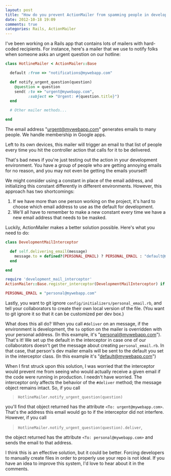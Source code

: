 ```yaml
---
layout: post
title: "How do you prevent ActionMailer from spamming people in development?"
date: 2012-10-18 19:09
comments: true
categories: Rails, ActionMailer
---
```


I've been working on a Rails app that contains lots of mailers with hard-coded recipients.
For instance, here's a mailer that we use to notify folks when someone asks an urgent question on our hotline:

```ruby hotline_mailer.rb
class HotlineMailer < ActionMailer::Base

  default :from => "notifications@mywebapp.com"

  def notify_urgent_question(question)
    @question = question
    send( :to => "urgent@mywebapp.com", 
          :subject => "Urgent: #{question.title}")
  end

  # Other mailer methods...

end
```

The email address "urgent@mywebapp.com" generates emails to many people.
We handle membership in Google apps.

Left to its own devices, this mailer will trigger an email to that list of people every time you hit the controller action that calls for it to be delivered.

That's bad news if you're just testing out the action in your development environment.
You have a group of people who are getting annoying emails for no reason, and you may not even be getting the emails yourself!

<!-- more -->

We might consider using a constant in place of the email address, and initializing this constant differently in different environments.
However, this approach has two shortcomings:

 1. If we have more than one person working on the project, it's hard to choose which email address to use as the default for development.
 2. We'll all have to remember to make a new constant every time we have a new email address that needs to be masked.


Luckily, ActionMailer makes a better solution possible. Here's what you need to do:

```ruby lib/development_mail_interceptor.rb
class DevelopmentMailInterceptor

  def self.delivering_email(message)
    message.to = defined?(PERSONAL_EMAIL) ? PERSONAL_EMAIL : "default@mywebapp.com"
  end

end
```

```ruby config/initializers/mailer_config.rb
require 'development_mail_interceptor'
ActionMailer::Base.register_interceptor(DevelopmentMailInterceptor) if  Rails.env.development?
```

```ruby config/initializers/personal_email.rb
PERSONAL_EMAIL = "personal@mywebapp.com"
```

Lastly, you want to git ignore `config/initializers/personal_email.rb`, and tell your collaborators to create their own local version of the file.
(You want to git ignore it so that it can be customized per dev box.)

What does this all do?
When you call `#deliver` on an message, if the environment is development, the `to` option on the mailer is overridden with your personal address.
(In this example, it's "personal@mywebapp.com").
That's it!
We set up the default in the interceptor in case one of our collaborators doesn't get the message about creating `personal_email.rb`.
In that case, that person's dev mailer emails will be sent to the default you set in the interceptor class.
(In this example it's "default@mywebapp.com")

When I first struck upon this solution, I was worried that the interceptor would prevent me from seeing who would actually receive a given email if the code were running in production.
I needn't have worried.
The interceptor only affects the behavior of the `#deliver` method; the message object remains intact.
So, if you call

> `HotlineMailer.notify_urgent_question(question)`

you'll find that object returned has the attribute `<To: urgent@mywebapp.com>`.
That's the address this email would go to if the interceptor did not interfere.
However, if you call

> `HotlineMailer.notify_urgent_question(question).deliver`,

the object returned has the attribute `<To: personal@mywebapp.com>` and sends the email to that address.

I think this is an effective solution, but it could be better.
Forcing developers to manually create files in order to properly use your repo is not ideal.
If you have an idea to improve this system, I'd love to hear about it in the comments.
